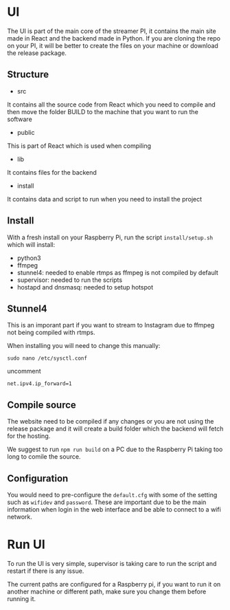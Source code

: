 # UI 

The UI is part of the main core of the streamer PI, it contains the main site made in React and the backend made in Python.
If you are cloning the repo on your PI, it will be better to create the files on your machine or download the release package.

## Structure

* src

It contains all the source code from React which you need to compile and then move the folder BUILD to the machine that you want to run the software

* public

This is part of React which is used when compiling

* lib

It contains files for the backend

* install

It contains data and script to run when you need to install the project

## Install

With a fresh install on your Raspberry Pi, run the script 
`install/setup.sh`
which will install:
* python3
* ffmpeg
* stunnel4: needed to enable rtmps as ffmpeg is not compiled by default
* supervisor: needed to run the scripts
* hostapd and dnsmasq: needed to setup hotspot


## Stunnel4

This is an imporant part if you want to stream to Instagram due to ffmpeg not being compiled with rtmps.

When installing you will need to change this manually: 

`sudo nano /etc/sysctl.conf`

uncomment 

`net.ipv4.ip_forward=1`


## Compile source

The website need to be compiled if any changes or you are not using the release package and it will create a build folder which the backend will fetch for the hosting.

We suggest to run `npm run build` on a PC due to the Raspberry Pi taking too long to comile the source.


## Configuration

You would need to pre-configure the `default.cfg` with some of the setting such as  `wifidev`  and `password`.
These are important due to be the main information when login in the web interface and be able to connect to a wifi network.

# Run UI

To run the UI is very simple, supervisor is taking care to run the script and restart if there is any issue. 

The current paths are configured for a Raspberry pi, if you want to run it on another machine or different path, make sure you change them before running it.

